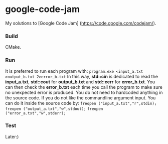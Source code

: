# google-code-jam
My solutions to [Google Code Jam] (https://code.google.com/codejam/).

### Build

CMake.

### Run

It is preferred to run each program with: `program.exe <input_a.txt >output_b.txt 2>error_b.txt`
In this way, **std::cin** is dedicated to read the **input_a.txt**, **std::cout** for **output_b.txt** and **std::cerr** for **error_b.txt**. You can then check the **error_b.txt** each time you call the program to make sure no unexpected error is produced. You do not need to hardcoded anything in the source code. If you do not like the commandline argument input. You can do it inside the source code by:
`freopen ("input_a.txt","r",stdin);`
`freopen ("output_a.txt","w",stdout);`
`freopen ("error_a.txt","w",stderr);`

### Test

Later:)
